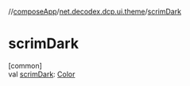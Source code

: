 //[composeApp](../../index.md)/[net.decodex.dcp.ui.theme](index.md)/[scrimDark](scrim-dark.md)

# scrimDark

[common]\
val [scrimDark](scrim-dark.md): [Color](https://developer.android.com/reference/kotlin/androidx/compose/ui/graphics/Color.html)
